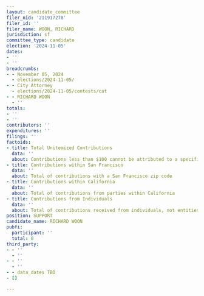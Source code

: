 ```yaml
---
layout: candidate_committee
filer_nid: '211917278'
filer_id: ''
filer_name: WOON, RICHARD
jurisdiction: sf
committee_type: candidate
election: '2024-11-05'
dates:
- ''
- ''
breadcrumbs:
- - November 05, 2024
  - elections/2024-11-05/
- - City Attorney
  - elections/2024-11-05/contests/cat
- - RICHARD WOON
  - ''
totals:
- ''
- ''
contributors: ''
expenditures: ''
filings: ''
factoids:
- title: Total Unitemized Contributions
  data: ''
  about: Contributions less than $100 cannot be attributed to a specific individual
- title: Contributions within San Francisco
  data: ''
  about: Total of contributions with a San Francisco zip code
- title: Contributions within California
  data: ''
  about: Total of contributions from parties within California
- title: Contributions from Individuals
  data: ''
  about: Total of contributions received from individuals, not entities
position: SUPPORT
candidate_name: RICHARD WOON
pubfi:
  participant: ''
  total: 0
third_party:
- - ''
  - ''
- - ''
  - ''
- - data_dates TBD
- []

---
```


